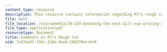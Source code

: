 ```yaml
---
content_type: resource
description: This resource contains information regarding PJ's rough cut.
file: null
file_location: /coursemedia/20-219-becoming-the-next-bill-nye-writing-and-hosting-the-educational-show-january-iap-2015/7e32aa4115bc210a9ae82862f0acc6c0_MIT20_219IAP15_PJcom.pdf
file_type: application/pdf
resourcetype: Document
title: Comments on PJ's Rough Cut
uid: 7e32aa41-15bc-210a-9ae8-2862f0acc6c0
---
```

